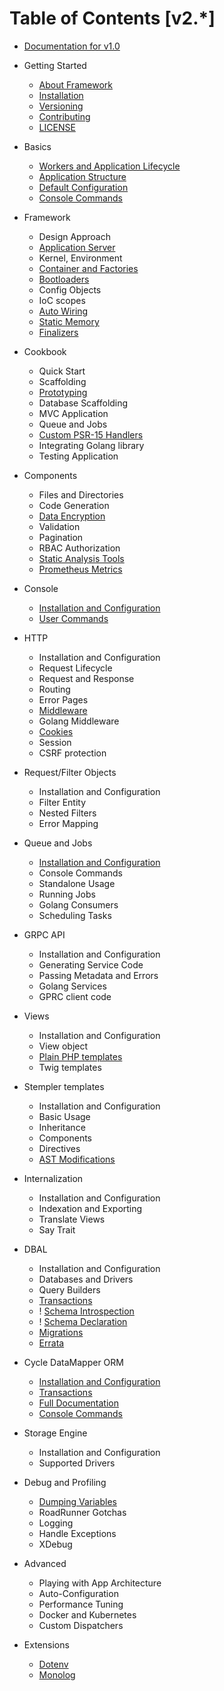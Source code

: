 # Table of Contents [v2.*]

* [Documentation for v1.0](https://github.com/spiral/docs/tree/master)

* Getting Started
    * [About Framework](about/spiral.md)
    * [Installation](about/install.md)
    * [Versioning](about/semver.md)
    * [Contributing](about/contributing.md)
    * [LICENSE](license.md)
* Basics
    * [Workers and Application Lifecycle](basic/workers.md)
    * [Application Structure](basic/structure.md)
    * [Default Configuration](basic/configuration.md)
    * [Console Commands](basic/commands.md)
* Framework
    * Design Approach
    * [Application Server](framework/application-server.md)
    * Kernel, Environment
    * [Container and Factories](framework/container.md)
    * [Bootloaders](framework/bootloaders.md)
    * Config Objects
    * IoC scopes
    * [Auto Wiring](framework/auto-wiring.md)
    * [Static Memory](framework/memory.md)
    * [Finalizers](framework/finalizers.md)
* Cookbook
    * Quick Start
    * Scaffolding
    * [Prototyping](cookbook/prototype.md)
    * Database Scaffolding
    * MVC Application
    * Queue and Jobs
    * [Custom PSR-15 Handlers](cookbook/psr-15.md)
    * Integrating Golang library
    * Testing Application
* Components
    * Files and Directories
    * Code Generation
    * [Data Encryption](component/encrypter.md)
    * Validation
    * Pagination
    * RBAC Authorization
    * [Static Analysis Tools](component/tokenizer.md)
    * [Prometheus Metrics](component/metrics.md)
* Console
    * [Installation and Configuration](console/configuration.md)
    * [User Commands](console/commands.md)
* HTTP
    * Installation and Configuration
    * Request Lifecycle
    * Request and Response
    * Routing
    * Error Pages
    * [Middleware](http/middleware.md)
    * Golang Middleware
    * [Cookies](http/cookies.md)
    * Session
    * CSRF protection
* Request/Filter Objects
    * Installation and Configuration
    * Filter Entity
    * Nested Filters
    * Error Mapping
* Queue and Jobs
    * [Installation and Configuration](queue/configuration.md)
    * Console Commands
    * Standalone Usage
    * Running Jobs
    * Golang Consumers
    * Scheduling Tasks
* GRPC API
    * Installation and Configuration
    * Generating Service Code
    * Passing Metadata and Errors
    * Golang Services
    * GPRC client code
* Views
    * Installation and Configuration
    * View object
    * [Plain PHP templates](views/native.md)
    * Twig templates
* Stempler templates
    * Installation and Configuration
    * Basic Usage
    * Inheritance
    * Components
    * Directives
    * [AST Modifications](stempler/visitors.md)
* Internalization
    * Installation and Configuration
    * Indexation and Exporting
    * Translate Views
    * Say Trait
* DBAL
    * Installation and Configuration
    * Databases and Drivers
    * Query Builders
    * [Transactions](database/transactions.md)
    * ! [Schema Introspection](database/introspection.md)
    * ! [Schema Declaration](database/declaration.md)
    * [Migrations](database/migrations.md)
    * [Errata](database/errata.md)
* Cycle DataMapper ORM
    * [Installation and Configuration](cycle/configuration.md)
    * [Transactions](cycle/transactions.md)
    * [Full Documentation](cycle/documentation.md)
    * [Console Commands](cycle/commands.md)
* Storage Engine 
    * Installation and Configuration
    * Supported Drivers
* Debug and Profiling
    * [Dumping Variables](debug/dumps.md)
    * RoadRunner Gotchas
    * Logging
    * Handle Exceptions
    * XDebug
* Advanced
    * Playing with App Architecture
    * Auto-Configuration
    * Performance Tuning
    * Docker and Kubernetes
    * Custom Dispatchers
* Extensions
    * [Dotenv](extension/dotenv.md)   
    * [Monolog](extension/monolog.md)
